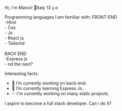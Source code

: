 Hi, i'm Marco!
🎈Italy
13 y.o

Programming languages I am familiar with:
FRONT-END <br>
-Html <br> - Css <br> - Js <br> - React js <br> - Tailwind <br> <br>
BACK END <br>
-Express js <br> - nd the next? <br>

Interesting facts:
- 🔭 I’m currently working on back-end.
- 🌱 I’m currently learning Express Js.
- ✨ I'm currently working on many static projects.

I aspire to become a full stack developer. Can i do it?

